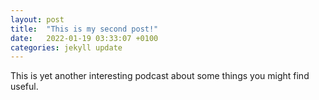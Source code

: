 ```yaml
---
layout: post
title:  "This is my second post!"
date:   2022-01-19 03:33:07 +0100
categories: jekyll update
---
```

This is yet another interesting podcast about some things you might find useful.